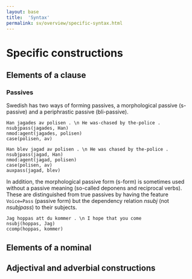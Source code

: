 ```yaml
---
layout: base
title:  'Syntax'
permalink: sv/overview/specific-syntax.html
---
```


# Specific constructions

## Elements of a clause

### Passives

Swedish has two ways of forming passives, a morphological passive (s-passive) and a periphrastic passive (bli-passive).

~~~ sdparse
Han jagades av polisen . \n He was-chased by the-police .
nsubjpass(jagades, Han)
nmod:agent(jagades, polisen)
case(polisen, av)
~~~

~~~ sdparse
Han blev jagad av polisen . \n He was chased by the-police .
nsubjpass(jagad, Han)
nmod:agent(jagad, polisen)
case(polisen, av)
auxpass(jagad, blev)
~~~

In addition, the morphological passive form (s-form) is sometimes used without a passive meaning (so-called deponens and
reciprocal verbs). These are distinguished from true passives by having the feature `Voice=Pass` (passive form) but the dependency relation _nsubj_ (not _nsubjpass_) to their subjects.

~~~ sdparse
Jag hoppas att du kommer . \n I hope that you come
nsubj(hoppas, Jag)
ccomp(hoppas, kommer)
~~~

## Elements of a nominal


## Adjectival and adverbial constructions
